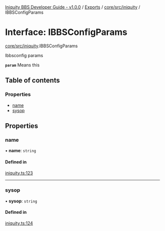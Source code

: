[Iniquity BBS Developer Guide - v1.0.0](../README.md) / [Exports](../modules.md) / [core/src/iniquity](../modules/core_src_iniquity.md) / IBBSConfigParams

# Interface: IBBSConfigParams

[core/src/iniquity](../modules/core_src_iniquity.md).IBBSConfigParams

Ibbsconfig params

**`param`** Means this

## Table of contents

### Properties

- [name](core_src_iniquity.IBBSConfigParams.md#name)
- [sysop](core_src_iniquity.IBBSConfigParams.md#sysop)

## Properties

### name

• **name**: `string`

#### Defined in

[iniquity.ts:123](https://github.com/iniquitybbs/iniquity/blob/41dba24/packages/core/src/iniquity.ts#L123)

___

### sysop

• **sysop**: `string`

#### Defined in

[iniquity.ts:124](https://github.com/iniquitybbs/iniquity/blob/41dba24/packages/core/src/iniquity.ts#L124)
